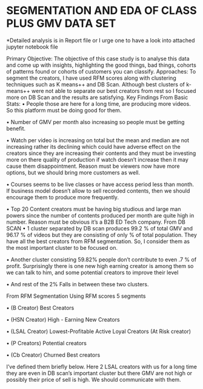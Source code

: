 # SEGMENTATION AND EDA OF CLASS PLUS GMV DATA SET
*Detailed analysis is in Report file or I urge one to have a look into attached jupyter notebook file

Primary Objective:
The objective of this case study is to analyse this data and come up with insights, highlighting the good things, bad things, cohorts of patterns found or cohorts of customers you can classify.
Approaches: 
To segment the creators, I have used RFM scores along with clustering techniques such as K means++ and DB Scan. Although best clusters of k-means++ were not able to separate our best creators from rest so I focused more on DB Scan and the results are satisfying.
Key Findings
From Basic Stats:
•	People those are here for a long time, are producing more videos. So this platform must be doing good for them.

•	Number of GMV per month also increasing so people must be getting benefit.

•	Watch per video is increasing on total but the mean and median are not increasing rather its declining which could have adverse effect on the creators since they are increasing their contents and they must be investing more on there quality of production if watch doesn’t increase then it may cause them disappointment. Reason must be viewers now have more options, but we should bring more customers as well.

•	Courses seems to be live classes or have access period less than month. If business model doesn’t allow to sell recorded contents, then we should encourage them to produce more frequently.

•	Top 20 Content creators must be having big studious and large man powers since the number of contents produced per month are quite high in number. Reason must be obvious it’s a B2B ED Tech company.
	From DB SCAN
•	1 cluster separated by DB scan produces 99.2 % of total GMV and 96.17 % of videos but they are consisting of only % of total population. They have all the best creators from RFM segmentation. So, I consider them as the most important cluster to be focused on. 

•	Another cluster consisting 59.82% people don’t contribute to even .7 % of profit. Surprisingly there is one new high earning creator is among them so we can talk to him, and some potential creators to improve their level

•	And rest of the 2% Falls in between these two clusters.

From RFM Segmentation
Using RFM scores 5 segments 

•	(B Creator) Best Creators

•	(HSN Creator) High - Earning New Creators

•	(LSAL Creator) Lowest-Profitable Active Loyal Creators (At Risk creator)

•	(P Creators) Potential creators

•	(Cb Creator) Churned Best creators

 

I’ve defined them briefly below. Here 2 LSAL creators with us for a long time they are even in DB scan’s important cluster but there GMV are not high or possibly their price of sell is high. We should communicate with them. 


